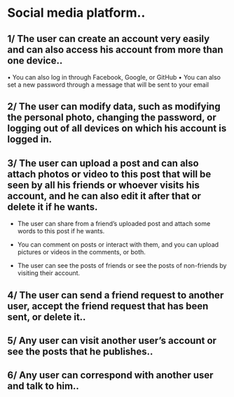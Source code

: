 

# Social media platform..

## 1/ The user can create an account very easily and can also access his account from more than one device..
 • You can also log in through Facebook, Google, or GitHub
 • You can also set a new password through a message that will be sent to your email

## 2/ The user can modify data, such as modifying the personal photo, changing the password, or logging out of all devices on which his account is logged in.

## 3/ The user can upload a post and can also attach photos or video to this post that will be seen by all his friends or whoever visits his account, and he can also edit it after that or delete it if he wants.

 * The user can share from a friend’s uploaded post and attach some words to this post if he wants.

 * You can comment on posts or interact with them, and you can upload pictures or videos in the comments, or both.

 * The user can see the posts of friends or see the posts of non-friends by visiting their account.

## 4/ The user can send a friend request to another user, accept the friend request that has been sent, or delete it..

## 5/ Any user can visit another user’s account or see the posts that he publishes..

## 6/ Any user can correspond with another user and talk to him..
